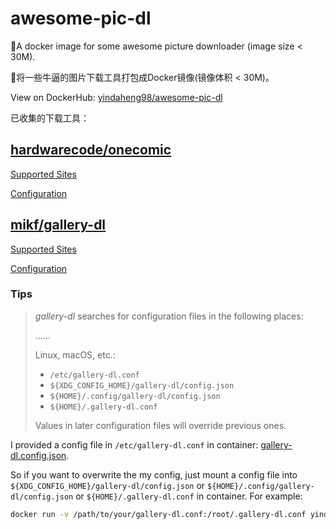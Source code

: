 # awesome-pic-dl

🐳A docker image for some awesome picture downloader (image size < 30M).

🐳将一些牛逼的图片下载工具打包成Docker镜像(镜像体积 < 30M)。

View on DockerHub: [yindaheng98/awesome-pic-dl](https://hub.docker.com/repository/docker/yindaheng98/awesome-pic-dl)

已收集的下载工具：

## [hardwarecode/onecomic](https://github.com/hardwarecode/onecomic)

[Supported Sites](https://onecomic-doc.readthedocs.io/en/latest/onecomic-project.html#id1)

[Configuration](https://onecomic-doc.readthedocs.io/en/latest/onecomic-config.html)

## [mikf/gallery-dl](https://github.com/mikf/gallery-dl)

[Supported Sites](https://github.com/mikf/gallery-dl/blob/master/docs/supportedsites.md)

[Configuration](https://github.com/mikf/gallery-dl#configuration)

### Tips

>*gallery-dl* searches for configuration files in the following places:
>
>......
>
>Linux, macOS, etc.:
>    * ``/etc/gallery-dl.conf``
>    * ``${XDG_CONFIG_HOME}/gallery-dl/config.json``
>    * ``${HOME}/.config/gallery-dl/config.json``
>    * ``${HOME}/.gallery-dl.conf``
>
>Values in later configuration files will override previous ones.

I provided a config file in `/etc/gallery-dl.conf` in container: [gallery-dl.config.json](gallery-dl.config.json).

So if you want to overwrite the my config, just mount a config file into `${XDG_CONFIG_HOME}/gallery-dl/config.json` or `${HOME}/.config/gallery-dl/config.json` or `${HOME}/.gallery-dl.conf` in container. For example:

```sh
docker run -v /path/to/your/gallery-dl.conf:/root/.gallery-dl.conf yindaheng98/awesome-pic-dl
```